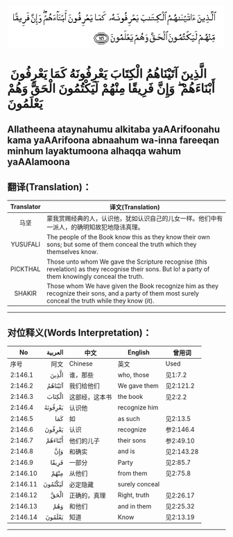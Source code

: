 ![002:146](images/002_146.gif)

#  الَّذِينَ آتَيْنَاهُمُ الْكِتَابَ يَعْرِفُونَهُ كَمَا يَعْرِفُونَ أَبْنَاءَهُمْ ۖ وَإِنَّ فَرِيقًا مِنْهُمْ لَيَكْتُمُونَ الْحَقَّ وَهُمْ يَعْلَمُونَ 

## Allatheena ataynahumu alkitaba yaAArifoonahu kama yaAArifoona abnaahum wa-inna fareeqan minhum layaktumoona alhaqqa wahum yaAAlamoona

## 翻译(Translation)：

| Translator | 译文(Translation)                                            |
| :--------: | ------------------------------------------------------------ |
|    马坚    | 蒙我赏赐经典的人，认识他，犹如认识自己的儿女一样。他们中有一派人，的确明知故犯地隐讳真理。 |
|  YUSUFALI  | The people of the Book know this as they know their own sons; but some of them conceal the truth which they themselves know. |
|  PICKTHAL  | Those unto whom We gave the Scripture recognise (this revelation) as they recognise their sons. But lo! a party of them knowingly conceal the truth. |
|   SHAKIR   | Those whom We have given the Book recognize him as they recognize their sons, and a party of them most surely conceal the truth while they know (it). |

---

## 对位释义(Words Interpretation)：

| No       | العربية | 中文           | English        | 曾用词     |
| -------- | ------: | -------------- | -------------- | ---------- |
| 序号     |    阿文 | Chinese        | 英文           | Used       |
| 2:146.1  |   الَّذِينَ | 谁，那些       | who, those     | 见1:7.2    |
| 2:146.2  | آتَيْنَاهُمُ | 我们给他们     | We gave them   | 见2:121.2  |
| 2:146.3  |  الْكِتَابَ | 这部经，这本书 | the book       | 见2:2.2    |
| 2:146.4  | يَعْرِفُونَهُ | 认识他         | recognize him  |            |
| 2:146.5  |     كَمَا | 如             | as such        | 见2:13.5   |
| 2:146.6  |  يَعْرِفُونَ | 认识           | recognize      | 参2:146.4  |
| 2:146.7  | أَبْنَاءَهُمْ | 他们的儿子     | their sons     | 参2:49.10  |
| 2:146.8  |     وَإِنَّ | 和确实         | and is         | 见2:143.28 |
| 2:146.9  |   فَرِيقًا | 一部分         | Party          | 见2:85.7   |
| 2:146.10 |    مِنْهُمْ | 从他们         | from them      | 见2:75.8   |
| 2:146.11 | لَيَكْتُمُونَ | 必定隐藏       | surely conceal |            |
| 2:146.12 |    الْحَقَّ | 正确的，真理   | Right, truth   | 见2:26.17  |
| 2:146.13 |     وَهُمْ | 和他们         | and in them    | 见2:25.32  |
| 2:146.14 |  يَعْلَمُونَ | 知道           | Know           | 见2:13.19  |

---
